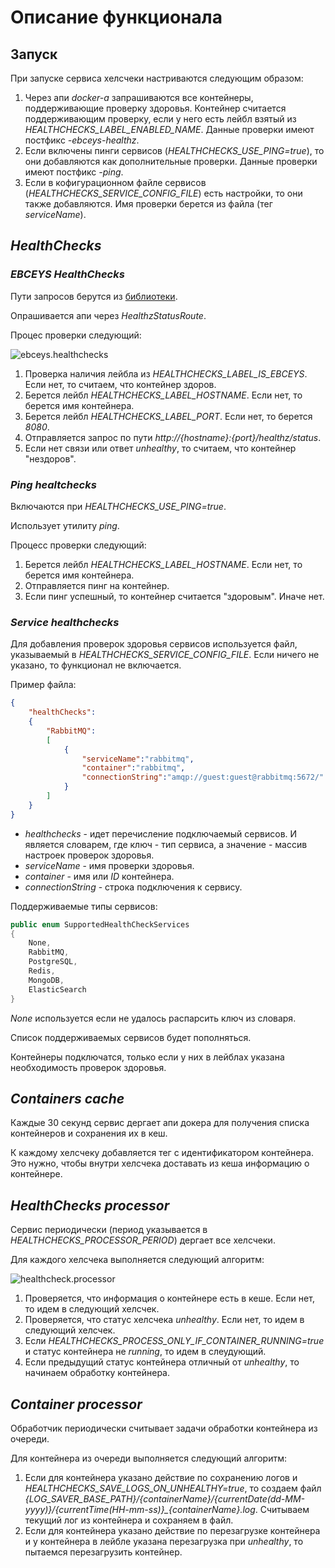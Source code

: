 # Описание функционала

## Запуск

При запуске сервиса хелсчеки настриваются следующим образом:

1. Через апи *docker-a* запрашиваются все контейнеры, поддерживающие проверку здоровья. Контейнер считается поддерживающим проверку, если у него есть лейбл взятый из *HEALTHCHECKS_LABEL_ENABLED_NAME*. Данные проверки имеют постфикс *-ebceys-healthz*.
1. Если включены пинги сервисов (*HEALTHCHECKS_USE_PING=true*), то они добавляются как дополнительные проверки. Данные проверки имеют постфикс *-ping*.
1. Если в кофигурационном файле сервисов (*HEALTHCHECKS_SERVICE_CONFIG_FILE*) есть настройки, то они также добавляются. Имя проверки берется из файла (тег *serviceName*).

## *HealthChecks*
### *EBCEYS HealthChecks*

Пути запросов берутся из [библиотеки](https://github.com/EBCEYS/EBCEYS.ContainersEnvironment?tab=readme-ov-file#healthchecks).

Опрашивается апи через *HealthzStatusRoute*.

Процес проверки следующий:

![ebceys.healthchecks](./ebceyshealthchecksactivity.png)

1. Проверка наличия лейбла из *HEALTHCHECKS_LABEL_IS_EBCEYS*. Если нет, то считаем, что контейнер здоров.
1. Берется лейбл *HEALTHCHECKS_LABEL_HOSTNAME*. Если нет, то берется имя контейнера.
1. Берется лейбл *HEALTHCHECKS_LABEL_PORT*. Если нет, то берется *8080*.
1. Отправляется запрос по пути *http://{hostname}:{port}/healthz/status*.
1. Если нет связи или ответ *unhealthy*, то считаем, что контейнер "нездоров".

### *Ping healtchecks*

Включаются при *HEALTHCHECKS_USE_PING=true*.

Использует утилиту *ping*.

Процесс проверки следующий:

1. Берется лейбл *HEALTHCHECKS_LABEL_HOSTNAME*. Если нет, то берется имя контейнера.
1. Отправляется пинг на контейнер.
1. Если пинг успешный, то контейнер считается "здоровым". Иначе нет.

### *Service healthchecks*

Для добавления проверок здоровья сервисов используется файл, указываемый в *HEALTHCHECKS_SERVICE_CONFIG_FILE*. Если ничего не указано, то функционал не включается.

Пример файла:
```json
{
	"healthChecks":
	{
		"RabbitMQ": 
		[
			{
				"serviceName":"rabbitmq",
				"container":"rabbitmq",
				"connectionString":"amqp://guest:guest@rabbitmq:5672/"
			}
		]
	}
}
```
* *healthchecks* - идет перечисление подключаемый сервисов. И является словарем, где ключ - тип сервиса, а значение - массив настроек проверок здоровья.
* *serviceName* - имя проверки здоровья.
* *container* - имя или *ID* контейнера.
* *connectionString* - строка подключения к сервису.

Поддерживаемые типы сервисов:
```cs
public enum SupportedHealthCheckServices
{
    None,
    RabbitMQ,
    PostgreSQL,
    Redis,
    MongoDB,
    ElasticSearch
}
```

*None* используется если не удалось распарсить ключ из словаря.

Список поддерживаемых сервисов будет пополняться.

Контейнеры подключатся, только если у них в лейблах указана необходимость проверок здоровья.

## *Containers cache*

Каждые 30 секунд сервис дергает апи докера для получения списка контейнеров и сохранения их в кеш.

К каждому хелсчеку добавляется тег с идентификатором контейнера. Это нужно, чтобы внутри хелсчека доставать из кеша информацию о контейнере.

## *HealthChecks processor*

Сервис периодически (период указывается в *HEALTHCHECKS_PROCESSOR_PERIOD*) дергает все хелсчеки.

Для каждого хелсчека выполняется следующий алгоритм:

![healthcheck.processor](./healthcheckprocessor.png)

1. Проверяется, что информация о контейнере есть в кеше. Если нет, то идем в следующий хелсчек.
1. Проверяется, что статус хелсчека *unhealthy*. Если нет, то идем в следующий хелсчек.
1. Если *HEALTHCHECKS_PROCESS_ONLY_IF_CONTAINER_RUNNING=true* и статус контейнера не *running*, то идем в слеудующий.
1. Если предыдущий статус контейнера отличный от *unhealthy*, то начинаем обработку контейнера.

## *Container processor*

Обработчик периодически считывает задачи обработки контейнера из очереди.

Для контейнера из очереди выполняется следующий алгоритм:

1. Если для контейнера указано действие по сохранению логов и *HEALTHCHECKS_SAVE_LOGS_ON_UNHEALTHY=true*, то создаем файл *{LOG_SAVER_BASE_PATH}/{containerName}/{currentDate(dd-MM-yyyy)}/{currentTime(HH-mm-ss)}_{containerName}.log*. Считываем текущий лог из контейнера и сохраняем в файл.
1. Если для контейнера указано действие по перезагрузке контейнера и у контейнера в лейбле указана перезагрузка при *unhealthy*, то пытаемся перезагрузить контейнер.